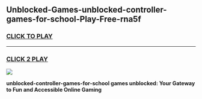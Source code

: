 
## Unblocked-Games-unblocked-controller-games-for-school-Play-Free-rna5f
<h3>
<a href="https://premium76.site?title=unblocked-controller-games-for-school&ref=17A">CLICK TO PLAY</a></h3>
<hr>

<h3>
<a href="https://premium76.site?title=unblocked-controller-games-for-school&ref=17A">CLICK 2 PLAY</a>
  
</h3>

<a href="https://premium76.site?title=unblocked-controller-games-for-school&ref=17A"><img src="https://clearcache.store/games.png"></a>


**unblocked-controller-games-for-school games unblocked: Your Gateway to Fun and Accessible Online Gaming**
